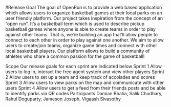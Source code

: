 #Release Goal
The goal of OpenRun is to provide a web based application which allows users to organize basketball games at their local parks on an user friendly platform. Our project takes inspiration from the concept of an “open run”. It’s a basketball term which is used to describe pickup basketball games where anyone is able to create teams in order to play against other teams. That is, we’re building an app that’ll allow people to connect to each other in order to play against one another. We aim to allow users to create/join teams, organize game times and connect with other local basketball players. Our platform allows to build a community of athletes who share a common passion for the game of basketball!

Scope
Our release goals for each sprint are indicated below
	Sprint 1
Allow users to log in, interact the free agent system and view other players
	Sprint 2
Allow users to set up a team and keep track of accolades and scores
	Sprint 3
Allow users to view parks on the map and communicate with other users
	Sprint 4
Allow users to get a feed from their friends posts and be able to identify parks via QR codes
Participants
Damian Bhatia, Salik Chodhary, Rahul Doguparty, Jameson Joseph, Vigaash Sivasothy
